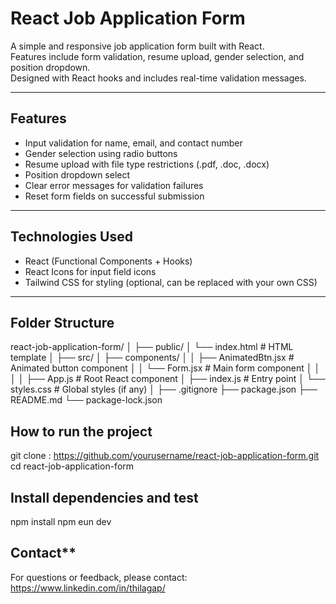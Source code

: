 # React Job Application Form

A simple and responsive job application form built with React.  
Features include form validation, resume upload, gender selection, and position dropdown.  
Designed with React hooks and includes real-time validation messages.

---

## Features

- Input validation for name, email, and contact number  
- Gender selection using radio buttons  
- Resume upload with file type restrictions (.pdf, .doc, .docx)  
- Position dropdown select  
- Clear error messages for validation failures  
- Reset form fields on successful submission  

---

## Technologies Used

- React (Functional Components + Hooks)  
- React Icons for input field icons  
- Tailwind CSS for styling (optional, can be replaced with your own CSS)  

---

## Folder Structure
react-job-application-form/
│
├── public/
│ └── index.html # HTML template
│
├── src/
│ ├── components/
│ │ ├── AnimatedBtn.jsx # Animated button component
│ │ └── Form.jsx # Main form component
│ 
│ │
│ ├── App.js # Root React component
│ ├── index.js # Entry point
│ └── styles.css # Global styles (if any)
│
├── .gitignore
├── package.json
├── README.md
└── package-lock.json

## How to run the project
git clone : https://github.com/yourusername/react-job-application-form.git
cd react-job-application-form

## Install dependencies and test
npm install
npm eun dev

## Contact**
For questions or feedback, please contact:
https://www.linkedin.com/in/thilagap/

